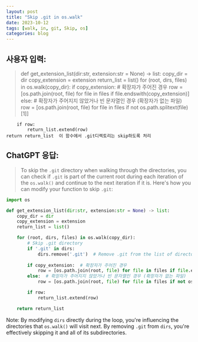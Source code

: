 ```yaml
---
layout: post
title: "Skip .git in os.walk"
date: 2023-10-12
tags: [walk, in, git, Skip, os]
categories: blog
---
```


## 사용자 입력:
> def get_extension_list(dir:str, extension:str = None) -> list:
    copy_dir = dir
    copy_extension = extension
    return_list = list()
    for (root, dirs, files) in os.walk(copy_dir):
        if copy_extension:  # 확장자가 주어진 경우
            row = [os.path.join(root, file) for file in files if file.endswith(copy_extension)]
        else:  # 확장자가 주어지지 않았거나 빈 문자열인 경우 (확장자가 없는 파일)
            row = [os.path.join(root, file) for file in files if not os.path.splitext(file)[1]]
        
        if row:
            return_list.extend(row)
    return return_list  이 함수에서 .git디렉토리는 skip하도록 처리

## ChatGPT 응답:
> To skip the `.git` directory when walking through the directories, you can check if `.git` is part of the current root during each iteration of the `os.walk()` and continue to the next iteration if it is. Here's how you can modify your function to skip `.git`:

```python
import os

def get_extension_list(dir:str, extension:str = None) -> list:
    copy_dir = dir
    copy_extension = extension
    return_list = list()

    for (root, dirs, files) in os.walk(copy_dir):
        # Skip .git directory
        if '.git' in dirs:
            dirs.remove('.git')  # Remove .git from the list of directories to prevent os.walk() from visiting it
        
        if copy_extension:  # 확장자가 주어진 경우
            row = [os.path.join(root, file) for file in files if file.endswith(copy_extension)]
        else:  # 확장자가 주어지지 않았거나 빈 문자열인 경우 (확장자가 없는 파일)
            row = [os.path.join(root, file) for file in files if not os.path.splitext(file)[1]]

        if row:
            return_list.extend(row)

    return return_list
```

Note: By modifying `dirs` directly during the loop, you're influencing the directories that `os.walk()` will visit next. By removing `.git` from `dirs`, you're effectively skipping it and all of its subdirectories.

